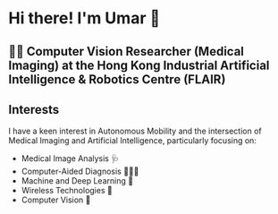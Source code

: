 # Hi there! I'm Umar 👋

## 🧑‍🎓 Computer Vision Researcher (Medical Imaging) at the Hong Kong Industrial Artificial Intelligence & Robotics Centre (FLAIR)

## Interests

I have a keen interest in Autonomous Mobility and the intersection of Medical Imaging and Artificial Intelligence, particularly focusing on:


<ul>
  <li> Medical Image Analysis 🩺 </li>
  <li> Computer-Aided Diagnosis 👨🏻‍💻 </li>
  <li> Machine and Deep Learning 🧠 </li>
  <li> Wireless Technologies 🛜 </li>
  <li> Computer Vision 🤖 </li>
</ul>  




